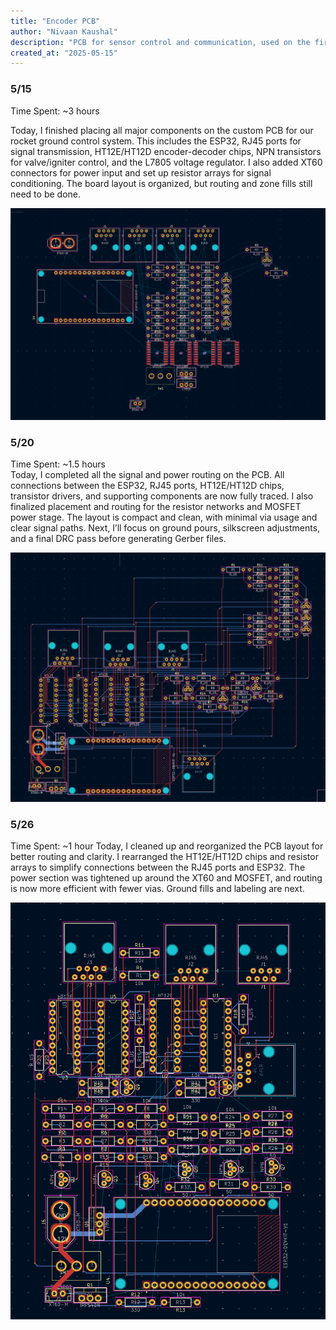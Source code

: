 ```yaml
---
title: "Encoder PCB"
author: "Nivaan Kaushal"
description: "PCB for sensor control and communication, used on the first liquid fueled rocket built by high schoolers!"
created_at: "2025-05-15"
---
```


### 5/15
Time Spent: ~3 hours  

Today, I finished placing all major components on the custom PCB for our rocket ground control system. This includes the ESP32, RJ45 ports for signal transmission, HT12E/HT12D encoder-decoder chips, NPN transistors for valve/igniter control, and the L7805 voltage regulator. I also added XT60 connectors for power input and set up resistor arrays for signal conditioning. The board layout is organized, but routing and zone fills still need to be done.

![5/15 Image](img/515Progressimg.png)

### 5/20
Time Spent: ~1.5 hours  
Today, I completed all the signal and power routing on the PCB. All connections between the ESP32, RJ45 ports, HT12E/HT12D chips, transistor drivers, and supporting components are now fully traced. I also finalized placement and routing for the resistor networks and MOSFET power stage. The layout is compact and clean, with minimal via usage and clear signal paths. Next, I’ll focus on ground pours, silkscreen adjustments, and a final DRC pass before generating Gerber files.

![5/20 Image](img/520Progressimg.png)

### 5/26
Time Spent: ~1 hour
Today, I cleaned up and reorganized the PCB layout for better routing and clarity. I rearranged the HT12E/HT12D chips and resistor arrays to simplify connections between the RJ45 ports and ESP32. The power section was tightened up around the XT60 and MOSFET, and routing is now more efficient with fewer vias. Ground fills and labeling are next.

![5/20 Image](img/526Progressimg.png)



